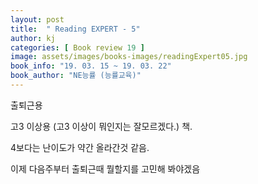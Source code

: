 ```yaml
---
layout: post
title:  " Reading EXPERT - 5"
author: kj
categories: [ Book review 19 ]
image: assets/images/books-images/readingExpert05.jpg
book_info: "19. 03. 15 ~ 19. 03. 22"
book_author: "NE능률 (능률교육)"
---
```


출퇴근용

고3 이상용 (고3 이상이 뭐인지는 잘모르겠다.) 책.

4보다는 난이도가 약간 올라간것 같음.

이제 다음주부터 출퇴근때 뭘할지를 고민해 봐야겠음
